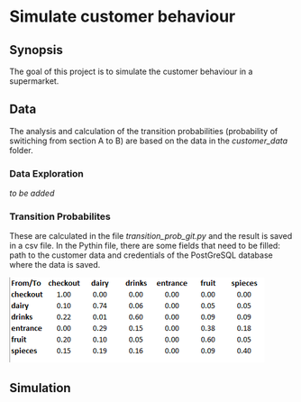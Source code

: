 # Simulate customer behaviour

## Synopsis
The goal of this project is to simulate the customer behaviour in a supermarket.

## Data
The analysis and calculation of the transition probabilities (probability of switiching from section A to B) are based on the data in the *customer_data* folder. 

### Data Exploration
*to be added*

### Transition Probabilites
These are calculated in the file *transition_prob_git.py* and the result is saved in a csv file. In the Pythin file, there are some fields that need to be filled: path to the customer data and credentials of the PostGreSQL database where the data is saved.

![Screenshot](tran_prob.png)


## Simulation










